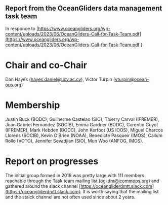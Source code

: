 ## Report from the OceanGliders data management task team
In responce to [https://www.oceangliders.org/wp-content/uploads/2023/06/OceanGliders-Call-for-Task-Team.pdf](https://www.oceangliders.org/wp-content/uploads/2023/06/OceanGliders-Call-for-Task-Team.pdf )

# Chair and co-Chair
Dan Hayes (hayes.daniel@ucy.ac.cy), Victor Turpin (vturpin@ocean-ops.org)

# Membership
Justin Buck (BODC), Guilherme Castelao (SIO), Thierry Carval (IFREMER), Juan Gabriel Fernandez (SOCIB), Emma Gardner (BODC), Corentin Guyot (IFREMER), Mark Hebden (BODC), John Kerfoot (US IOOS), Miguel Charcos Llorens (SOCIB), Kevin O’Brien (NOAA), Benedicte Pasqueir (IMOS), Callum Rollo (VOTO), Jennifer Sevadjian (SIO), Mun Woo (ANFOG, IMOS).

# Report on progresses
The initial group formed in 2018 was pretty large with 111 members reachable through the Task team mailing list (og-dm@jcommops.org) and gathered around the slack channel [https://oceangliderdmtt.slack.com](https://oceangliderdmtt.slack.com).
It is worth saying that the mailing list and the stalck channel are not often used since about 2 years.


